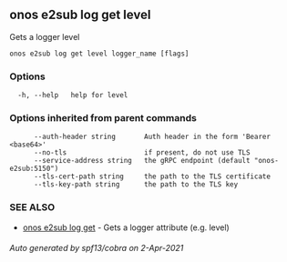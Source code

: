 ## onos e2sub log get level

Gets a logger level

```
onos e2sub log get level logger_name [flags]
```

### Options

```
  -h, --help   help for level
```

### Options inherited from parent commands

```
      --auth-header string       Auth header in the form 'Bearer <base64>'
      --no-tls                   if present, do not use TLS
      --service-address string   the gRPC endpoint (default "onos-e2sub:5150")
      --tls-cert-path string     the path to the TLS certificate
      --tls-key-path string      the path to the TLS key
```

### SEE ALSO

* [onos e2sub log get](onos_e2sub_log_get.md)	 - Gets a logger attribute (e.g. level)

###### Auto generated by spf13/cobra on 2-Apr-2021
